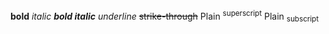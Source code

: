 **bold** *italic* ***bold italic*** _underline_ ~~strike-through~~ Plain <sup>superscript</sup> Plain <sub>subscript</sub>
